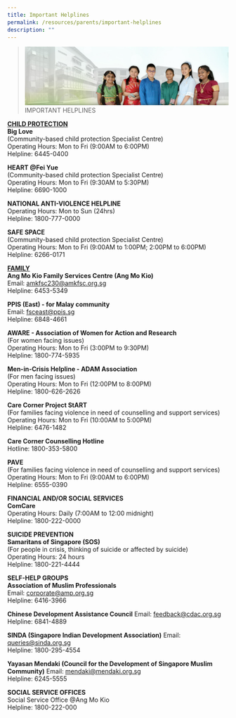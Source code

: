 ```yaml
---
title: Important Helplines
permalink: /resources/parents/important-helplines
description: ""
---
```

>![](/images/About%20Us/banner2-with%20bg.jpg)
>IMPORTANT HELPLINES

**<u>CHILD PROTECTION</u>**<br>
**Big Love**  
(Community-based child protection Specialist Centre)  
Operating Hours: Mon to Fri (9:00AM to 6:00PM)  
Helpline: 6445-0400  
  
**HEART @Fei Yue**  
(Community-based child protection Specialist Centre)  
Operating Hours: Mon to Fri (9:30AM to 5:30PM)  
Helpline: 6690-1000  
  
**NATIONAL ANTI-VIOLENCE HELPLINE**<br>
Operating Hours: Mon to Sun (24hrs)  
Helpline: 1800-777-0000  
  
**SAFE SPACE** <br>
(Community-based child protection Specialist Centre)  
Operating Hours: Mon to Fri (9:00AM to 1:00PM; 2:00PM to 6:00PM)  
Helpline: 6266-0171  
  
**<u>FAMILY</u>** <br>
**Ang Mo Kio Family Services Centre (Ang Mo Kio)**  
Email: amkfsc230@amkfsc.org.sg  
Helpline: 6453-5349  
  
**PPIS (East) - for Malay community**  
Email: fsceast@ppis.sg  
Helpline: 6848-4661  
  
**AWARE - Association of Women for Action and Research**  
(For women facing issues)  
Operating Hours: Mon to Fri (3:00PM to 9:30PM)  
Helpline: 1800-774-5935  
  
**Men-in-Crisis Helpline - ADAM Association**  
(For men facing issues)  
Operating Hours: Mon to Fri (12:00PM to 8:00PM)  
Helpline: 1800-626-2626  
  
**Care Corner Project StART**  
(For families facing violence in need of counselling and support services)  
Operating Hours: Mon to Fri (10:00AM to 5:00PM)  
Helpline: 6476-1482  
  
**Care Corner Counselling Hotline**   
Hotline: 1800-353-5800  
  
**PAVE**<br>
(For families facing violence in need of counselling and support services)  
Operating Hours: Mon to Fri (9:00AM to 6:00PM)  
Helpline: 6555-0390  
  
**FINANCIAL AND/OR SOCIAL SERVICES  
ComCare**  
Operating Hours: Daily (7:00AM to 12:00 midnight)  
Helpline: 1800-222-0000  
  
**SUICIDE PREVENTION**  
**Samaritans of Singapore (SOS)**<br>
(For people in crisis, thinking of suicide or affected by suicide)  
Operating Hours: 24 hours  
Helpline: 1800-221-4444  
  
**SELF-HELP GROUPS**<br>
**Association of Muslim Professionals**  
Email: corporate@amp.org.sg  
Helpline: 6416-3966  
  
**Chinese Development Assistance Council** 
Email: feedback@cdac.org.sg  
Helpline: 6841-4889  
  
**SINDA (Singapore Indian Development Association)**
Email: queries@sinda.org.sg  
Helpline: 1800-295-4554  
  
**Yayasan Mendaki (Council for the Development of Singapore Muslim Community)**
Email: mendaki@mendaki.org.sg  
Helpline: 6245-5555  
  
**SOCIAL SERVICE OFFICES** <br>
Social Service Office @Ang Mo Kio  
Helpline: 1800-222-000